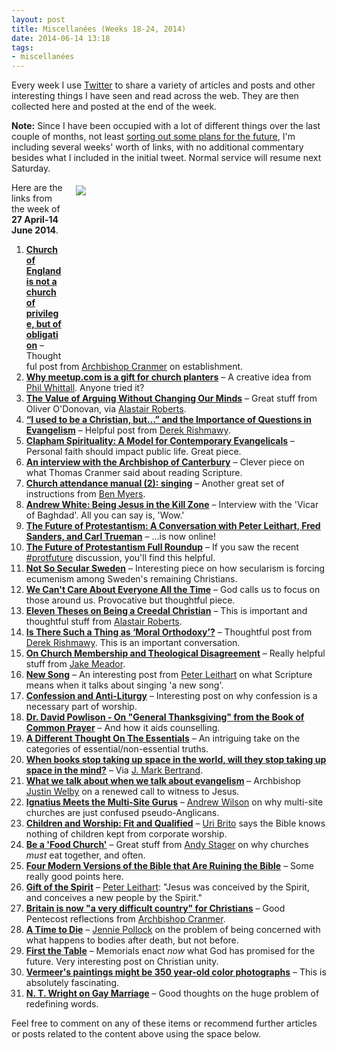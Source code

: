 ```yaml
---
layout: post
title: Miscellanées (Weeks 18-24, 2014)
date: 2014-06-14 13:18
tags:
- miscellanées
---
```

Every week I use <a href="http://twitter.com/jakebelder">Twitter</a> to share a variety of articles and posts and other interesting things I have seen and read across the web. They are then collected here and posted at the end of the week.

**Note:** Since I have been occupied with a lot of different things over the last couple of months, not least [sorting out some plans for the future](https://twitter.com/jakebelder/status/467612027192897536), I'm including several weeks' worth of links, with no additional commentary besides what I included in the initial tweet. Normal service will resume next Saturday.

<div style="float: right; margin: 5px 1px 0px 20px; width: 400px; height: 276px;"><img src="https://dl.dropboxusercontent.com/u/3897986/Jake%20Blog%20Images/potluck.jpg"></div>
Here are the links from the week of <strong>27 April-14 June 2014</strong>.

<ol>
<li><strong><a href="http://bit.ly/QY7N0I">Church of England is not a church of privilege, but of obligation</a></strong> – Thoughtful post from <a href="http://twitter.com/His_Grace">Archbishop Cranmer</a> on establishment.</li>

<li><strong><a href="http://bit.ly/QY81Fc">Why meetup.com is a gift for church planters</a></strong> – A creative idea from <a href="http://twitter.com/simplepastor">Phil Whittall</a>. Anyone tried it?</li>

<li><strong><a href="http://bit.ly/1tZ4Exl">The Value of Arguing Without Changing Our Minds</a></strong> – Great stuff from Oliver O'Donovan, via <a href="http://twitter.com/zugzwanged">Alastair Roberts</a>.</li>

<li><strong><a href="http://bit.ly/1o2DtNU">“I used to be a Christian, but…” and the Importance of Questions in Evangelism</a></strong> – Helpful post from <a href="http://twitter.com/DZRishmawy">Derek Rishmawy</a>.</li>

<li><strong><a href="http://bit.ly/1fsA5vY">Clapham Spirituality: A Model for Contemporary Evangelicals</a></strong> – Personal faith should impact public life. Great piece.</li>

<li><strong><a href="http://bit.ly/1i5eELV">An interview with the Archbishop of Canterbury</a></strong> – Clever piece on what Thomas Cranmer said about reading Scripture.</li>

<li><strong><a href="http://bit.ly/1jcbhZP">Church attendance manual (2): singing</a></strong> – Another great set of instructions from <a href="http://twitter.com/FaithTheology">Ben Myers</a>.</li>

<li><strong><a href="http://bit.ly/1nINkIU">Andrew White: Being Jesus in the Kill Zone</a></strong> – Interview with the 'Vicar of Baghdad'. All you can say is, 'Wow.'</li>

<li><strong><a href="https://www.youtube.com/watch?v=YKekHEco87U">The Future of Protestantism: A Conversation with Peter Leithart, Fred Sanders, and Carl Trueman</a></strong> – ...is now online!</li>

<li><strong><a href="http://bit.ly/1jCsVVS">The Future of Protestantism Full Roundup</a></strong> – If you saw the recent <a href="https://twitter.com/hashtag/protfuture">#protfuture</a> discussion, you'll find this helpful.</li>

<li><strong><a href="http://bit.ly/1iL3koE">Not So Secular Sweden</a></strong> – Interesting piece on how secularism is forcing ecumenism among Sweden's remaining Christians.</li>

<li><strong><a href="http://bit.ly/1iL3Oeu">We Can't Care About Everyone All the Time</a></strong> – God calls us to focus on those around us. Provocative but thoughtful piece.</li>

<li><strong><a href="http://bit.ly/1k0Kui0">Eleven Theses on Being a Creedal Christian</a></strong> – This is important and thoughtful stuff from <a href="http://twitter.com/zugzwanged">Alastair Roberts</a>.</li>

<li><strong><a href="http://bit.ly/1g84yzv">Is There Such a Thing as ‘Moral Orthodoxy’?</a></strong> – Thoughtful post from <a href="http://twitter.com/DZRishmawy">Derek Rishmawy</a>. This is an important conversation.</li>

<li><strong><a href="http://bit.ly/QLYeS4">On Church Membership and Theological Disagreement</a></strong> – Really helpful stuff from <a href="http://twitter.com/jake_meador">Jake Meador</a>.</li>

<li><strong><a href="http://bit.ly/SdzIuB">New Song</a></strong> – An interesting post from <a href="http://twitter.com/PLeithart">Peter Leithart</a> on what Scripture means when it talks about singing 'a new song'.</li>

<li><strong><a href="http://bit.ly/1jCJguJ">Confession and Anti-Liturgy</a></strong> – Interesting post on why confession is a necessary part of worship.</li>

<li><strong><a href="http://bit.ly/1oRv5UI">Dr. David Powlison - On "General Thanksgiving" from the Book of Common Prayer</a></strong> – And how it aids counselling.</li>

<li><strong><a href="http://bit.ly/1oRxzm0">A Different Thought On The Essentials</a></strong> – An intriguing take on the categories of essential/non-essential truths.</li>

<li><strong><a href="http://bit.ly/1pQSgMo">When books stop taking up space in the world, will they stop taking up space in the mind?</a></strong> – Via <a href="http://twitter.com/jmarkbertrand">J. Mark Bertrand</a>.</li>

<li><strong><a href="http://bit.ly/1ne38DC">What we talk about when we talk about evangelism</a></strong> – Archbishop <a href="http://twitter.com/JustinWelby">Justin Welby</a> on a renewed call to witness to Jesus.</li>

<li><strong><a href="http://bit.ly/SbcqVH">Ignatius Meets the Multi-Site Gurus</a></strong> – <a href="http://twitter.com/AJWTheology">Andrew Wilson</a> on why multi-site churches are just confused pseudo-Anglicans.</li>

<li><strong><a href="http://bit.ly/1pHMPCg">Children and Worship: Fit and Qualified</a></strong> – <a href="http://twitter.com/uribrito">Uri Brito</a> says the Bible knows nothing of children kept from corporate worship.</li>

<li><strong><a href="http://bit.ly/1heKpse">Be a 'Food Church'</a></strong> – Great stuff from <a href="http://twitter.com/ARStager">Andy Stager</a> on why churches <em>must</em> eat together, and often.</li>

<li><strong><a href="http://bit.ly/1mwK68n">Four Modern Versions of the Bible that Are Ruining the Bible</a></strong> – Some really good points here.</li>

<li><strong><a href="http://bit.ly/1ihiymm">Gift of the Spirit</a></strong> – <a href="http://twitter.com/PLeithart">Peter Leithart</a>: "Jesus was conceived by the Spirit, and conceives a new people by the Spirit."</li>

<li><strong><a href="http://bit.ly/1oGZmUN">Britain is now "a very difficult country" for Christians</a></strong> – Good Pentecost reflections from <a href="http://twitter.com/His_Grace">Archbishop Cranmer</a>.</li>

<li><strong><a href="http://bit.ly/1ij0EQ0">A Time to Die</a></strong> – <a href="http://twitter.com/MissJenniep">Jennie Pollock</a> on the problem of being concerned with what happens to bodies after death, but not before.</li>

<li><strong><a href="http://bit.ly/1ij24Ks">First the Table</a></strong> – Memorials enact <em>now</em> what God has promised for the future. Very interesting post on Christian unity.</li>

<li><strong><a href="http://bit.ly/1kYBSKP">Vermeer's paintings might be 350 year-old color photographs</a></strong> – This is absolutely fascinating.</li>

<li><strong><a href="http://bit.ly/1iqwQkB">N. T. Wright on Gay Marriage</a></strong> – Good thoughts on the huge problem of redefining words.</li>
</ol>

Feel free to comment on any of these items or recommend further articles or posts related to the content above using the space below.
